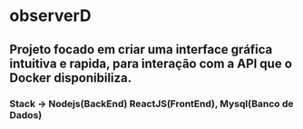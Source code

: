 # observerD

## Projeto focado em criar uma interface gráfica intuitiva e rapida, para interação com a API que o Docker disponibiliza.

### Stack -> Nodejs(BackEnd) ReactJS(FrontEnd), Mysql(Banco de Dados)

